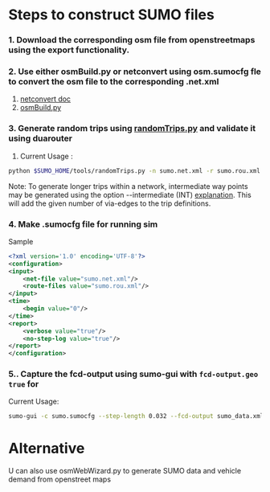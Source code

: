 # Steps to construct SUMO files
 
### 1. Download the corresponding osm file from openstreetmaps using the export functionality.
### 2. Use either osmBuild.py or netconvert using osm.sumocfg fle to convert the osm file to the corresponding .net.xml
1. [netconvert doc](https://sumo.dlr.de/docs/netconvert.html)
2. [osmBuild.py](https://sumo.dlr.de/docs/Tools/Import/OSM.html)

### 3. Generate random trips using [randomTrips.py](https://sumo.dlr.de/docs/Tools/Trip.html) and validate it using duarouter
1. Current Usage : 

```bash    
python $SUMO_HOME/tools/randomTrips.py -n sumo.net.xml -r sumo.rou.xml -b 0 -e 10000 -p 20 --min-distance 25 --fringe-factor 4 --random --intermediate 40  
```
Note: To generate longer trips within a network, intermediate way points may be generated using the option --intermediate (INT) [explanation](https://sumo.dlr.de/docs/Definition_of_Vehicles%2C_Vehicle_Types%2C_and_Routes.html#incomplete_routes_trips_and_flows). This will add the given number of via-edges to the trip definitions.

### 4. Make .sumocfg file for running sim
Sample

```xml
<?xml version='1.0' encoding='UTF-8'?>
<configuration>
<input>
    <net-file value="sumo.net.xml"/>
    <route-files value="sumo.rou.xml"/>
</input>
<time>
    <begin value="0"/>
</time>
<report>
    <verbose value="true"/>
    <no-step-log value="true"/>
</report>
</configuration>
```
### 5.. Capture the fcd-output using sumo-gui with `fcd-output.geo true` for 
Current Usage:

```bash
sumo-gui -c sumo.sumocfg --step-length 0.032 --fcd-output sumo_data.xml --fcd-output.geo true
```
# Alternative
U can also use osmWebWizard.py to generate SUMO data and vehicle demand from openstreet maps